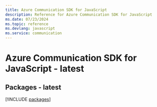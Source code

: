 ```yaml
---
title: Azure Communication SDK for JavaScript
description: Reference for Azure Communication SDK for JavaScript
ms.date: 07/23/2024
ms.topic: reference
ms.devlang: javascript
ms.service: communication
---
```

# Azure Communication SDK for JavaScript - latest
## Packages - latest
[!INCLUDE [packages](communication-index.md)]